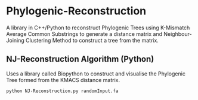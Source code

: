 # Phylogenic-Reconstruction
A library in C++/Python to reconstruct Phylogenic Trees using K-Mismatch Average Common Substrings to generate a distance matrix and Neighbour-Joining Clustering Method to construct a tree from the matrix.
## NJ-Reconstruction Algorithm (Python)
Uses a library called Biopython to construct and visualise the Phylogenic Tree formed from the KMACS distance matrix.
```bash
python NJ-Reconstruction.py randomInput.fa
```
